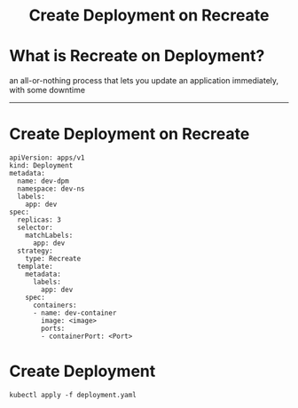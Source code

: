 <h1 align="center"> Create Deployment on Recreate</h1>

# What is Recreate on Deployment?
an all-or-nothing process that lets you update an application immediately, with some downtime

----
# Create Deployment on Recreate
```
apiVersion: apps/v1
kind: Deployment
metadata:
  name: dev-dpm
  namespace: dev-ns
  labels:
    app: dev
spec:
  replicas: 3
  selector:
    matchLabels:
      app: dev
  strategy:
    type: Recreate
  template:
    metadata:
      labels:
        app: dev
    spec:
      containers:
      - name: dev-container
        image: <image>
        ports:
        - containerPort: <Port>
```

# Create Deployment
```
kubectl apply -f deployment.yaml
```